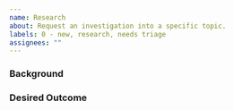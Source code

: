 ```yaml
---
name: Research
about: Request an investigation into a specific topic.
labels: 0 - new, research, needs triage
assignees: ""
---
```


### Background <!-- What's the topic? What info do we already have? -->

### Desired Outcome <!-- What additional information do we need about this topic? -->
